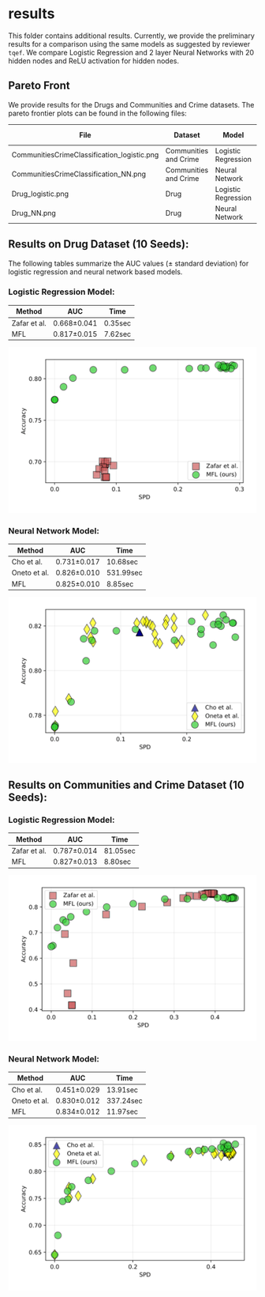 # results

This folder contains additional results. Currently, we provide the preliminary results for a comparison using the same models as suggested by reviewer `tqef`. We compare Logistic Regression and 2 layer Neural Networks with 20 hidden nodes and ReLU activation for hidden nodes.

## Pareto Front
We provide results for the Drugs and Communities and Crime datasets. The pareto frontier plots can be found in the following files:


| File                                        | Dataset               | Model               | Number of Replications |
|---------------------------------------------|-----------------------|---------------------|------------------------|
| CommunitiesCrimeClassification_logistic.png | Communities and Crime | Logistic Regression | 2                      |
| CommunitiesCrimeClassification_NN.png       | Communities and Crime | Neural Network      | 2                      |
| Drug_logistic.png                           | Drug                  | Logistic Regression | 3                      |
| Drug_NN.png                                 | Drug                  | Neural Network      | 3                      |



## Results on Drug Dataset (10 Seeds):
The following tables summarize the AUC values (± standard deviation) for logistic regression and neural network based models.

### Logistic Regression Model:

| Method       | AUC          | Time      |
|--------------|--------------|-----------|
| Zafar et al. | 0.668±0.041  | 0.35sec |
| MFL          | 0.817±0.015 | 7.62sec |

![Results LR Drug](Drug_logistic.png)

### Neural Network Model:

| Method       | AUC          | Time      |
|--------------|--------------|-----------|
| Cho et al.   | 0.731±0.017  | 10.68sec  |
| Oneto et al. | 0.826±0.010 | 531.99sec |
| MFL          | 0.825±0.010 | 8.85sec   |

![Results NN Drug](Drug_NN.png)

## Results on Communities and Crime Dataset (10 Seeds):

### Logistic Regression Model:

| Method       | AUC          | Time      |
|--------------|--------------|-----------|
| Zafar et al. | 0.787±0.014 | 81.05sec |
| MFL          | 0.827±0.013 | 8.80sec  |

![Results LR CC](CommunitiesCrimeClassification_logistic.png)

### Neural Network Model:

| Method       | AUC          | Time      |
|--------------|--------------|-----------|
| Cho et al.   | 0.451±0.029 | 13.91sec  |
| Oneto et al. | 0.830±0.012 | 337.24sec |
| MFL          | 0.834±0.012 | 11.97sec  |

![Results LR CC](CommunitiesCrimeClassification_NN.png)
